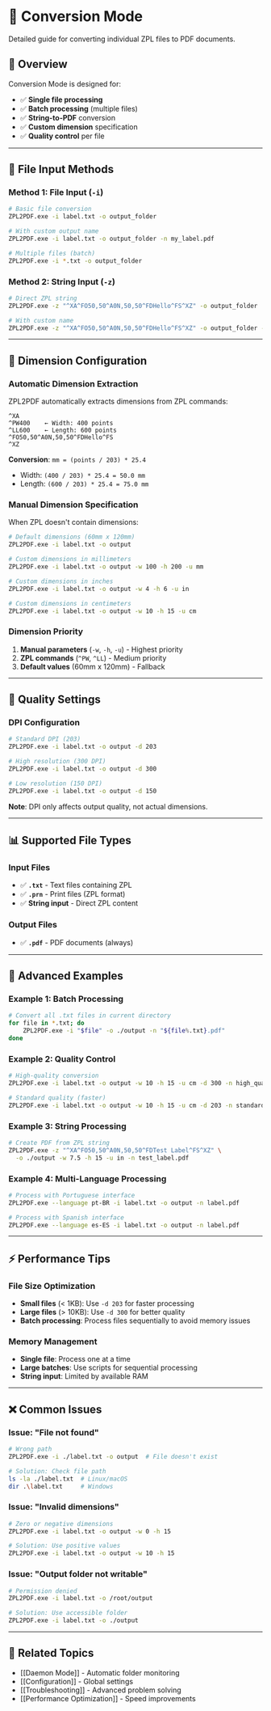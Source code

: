 # 📄 Conversion Mode

Detailed guide for converting individual ZPL files to PDF documents.

## 🎯 Overview

Conversion Mode is designed for:
- ✅ **Single file processing**
- ✅ **Batch processing** (multiple files)
- ✅ **String-to-PDF** conversion
- ✅ **Custom dimension** specification
- ✅ **Quality control** per file

---

## 📁 File Input Methods

### Method 1: File Input (`-i`)
```bash
# Basic file conversion
ZPL2PDF.exe -i label.txt -o output_folder

# With custom output name
ZPL2PDF.exe -i label.txt -o output_folder -n my_label.pdf

# Multiple files (batch)
ZPL2PDF.exe -i *.txt -o output_folder
```

### Method 2: String Input (`-z`)
```bash
# Direct ZPL string
ZPL2PDF.exe -z "^XA^FO50,50^A0N,50,50^FDHello^FS^XZ" -o output_folder

# With custom name
ZPL2PDF.exe -z "^XA^FO50,50^A0N,50,50^FDHello^FS^XZ" -o output_folder -n hello.pdf
```

---

## 📏 Dimension Configuration

### Automatic Dimension Extraction

ZPL2PDF automatically extracts dimensions from ZPL commands:

```zpl
^XA
^PW400    ← Width: 400 points
^LL600    ← Length: 600 points
^FO50,50^A0N,50,50^FDHello^FS
^XZ
```

**Conversion**: `mm = (points / 203) * 25.4`
- Width: `(400 / 203) * 25.4 = 50.0 mm`
- Length: `(600 / 203) * 25.4 = 75.0 mm`

### Manual Dimension Specification

When ZPL doesn't contain dimensions:

```bash
# Default dimensions (60mm x 120mm)
ZPL2PDF.exe -i label.txt -o output

# Custom dimensions in millimeters
ZPL2PDF.exe -i label.txt -o output -w 100 -h 200 -u mm

# Custom dimensions in inches
ZPL2PDF.exe -i label.txt -o output -w 4 -h 6 -u in

# Custom dimensions in centimeters
ZPL2PDF.exe -i label.txt -o output -w 10 -h 15 -u cm
```

### Dimension Priority

1. **Manual parameters** (`-w`, `-h`, `-u`) - Highest priority
2. **ZPL commands** (`^PW`, `^LL`) - Medium priority  
3. **Default values** (60mm x 120mm) - Fallback

---

## 🎨 Quality Settings

### DPI Configuration
```bash
# Standard DPI (203)
ZPL2PDF.exe -i label.txt -o output -d 203

# High resolution (300 DPI)
ZPL2PDF.exe -i label.txt -o output -d 300

# Low resolution (150 DPI)
ZPL2PDF.exe -i label.txt -o output -d 150
```

**Note**: DPI only affects output quality, not actual dimensions.

---

## 📊 Supported File Types

### Input Files
- ✅ **`.txt`** - Text files containing ZPL
- ✅ **`.prn`** - Print files (ZPL format)
- ✅ **String input** - Direct ZPL content

### Output Files
- ✅ **`.pdf`** - PDF documents (always)

---

## 🔧 Advanced Examples

### Example 1: Batch Processing
```bash
# Convert all .txt files in current directory
for file in *.txt; do
    ZPL2PDF.exe -i "$file" -o ./output -n "${file%.txt}.pdf"
done
```

### Example 2: Quality Control
```bash
# High-quality conversion
ZPL2PDF.exe -i label.txt -o output -w 10 -h 15 -u cm -d 300 -n high_quality.pdf

# Standard quality (faster)
ZPL2PDF.exe -i label.txt -o output -w 10 -h 15 -u cm -d 203 -n standard.pdf
```

### Example 3: String Processing
```bash
# Create PDF from ZPL string
ZPL2PDF.exe -z "^XA^FO50,50^A0N,50,50^FDTest Label^FS^XZ" \
  -o ./output -w 7.5 -h 15 -u in -n test_label.pdf
```

### Example 4: Multi-Language Processing
```bash
# Process with Portuguese interface
ZPL2PDF.exe --language pt-BR -i label.txt -o output -n label.pdf

# Process with Spanish interface  
ZPL2PDF.exe --language es-ES -i label.txt -o output -n label.pdf
```

---

## ⚡ Performance Tips

### File Size Optimization
- **Small files** (< 1KB): Use `-d 203` for faster processing
- **Large files** (> 10KB): Use `-d 300` for better quality
- **Batch processing**: Process files sequentially to avoid memory issues

### Memory Management
- **Single file**: Process one at a time
- **Large batches**: Use scripts for sequential processing
- **String input**: Limited by available RAM

---

## ❌ Common Issues

### Issue: "File not found"
```bash
# Wrong path
ZPL2PDF.exe -i ./label.txt -o output  # File doesn't exist

# Solution: Check file path
ls -la ./label.txt  # Linux/macOS
dir .\label.txt     # Windows
```

### Issue: "Invalid dimensions"
```bash
# Zero or negative dimensions
ZPL2PDF.exe -i label.txt -o output -w 0 -h 15

# Solution: Use positive values
ZPL2PDF.exe -i label.txt -o output -w 10 -h 15
```

### Issue: "Output folder not writable"
```bash
# Permission denied
ZPL2PDF.exe -i label.txt -o /root/output

# Solution: Use accessible folder
ZPL2PDF.exe -i label.txt -o ./output
```

---

## 🔗 Related Topics

- [[Daemon Mode]] - Automatic folder monitoring
- [[Configuration]] - Global settings
- [[Troubleshooting]] - Advanced problem solving
- [[Performance Optimization]] - Speed improvements
